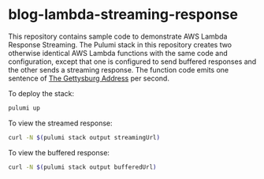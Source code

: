 # blog-lambda-streaming-response

This repository contains sample code to demonstrate AWS Lambda Response Streaming. The Pulumi stack in this repository creates two otherwise identical AWS Lambda functions with the same code and configuration, except that one is configured to send buffered responses and the other sends a streaming response. The function code emits one sentence of [The Gettysburg Address](https://en.wikipedia.org/wiki/Gettysburg_Address) per second.

To deploy the stack:

```bash
pulumi up
```

To view the streamed response:

```bash
curl -N $(pulumi stack output streamingUrl)
```

To view the buffered response:

```bash
curl -N $(pulumi stack output bufferedUrl)
```
